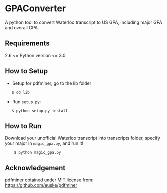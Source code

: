 GPAConverter
========
A python tool to convert Waterloo transcript to US GPA, including major GPA and overall GPA.

Requirements
--------------
2.6 <= Python version <= 3.0

How to Setup
--------------
 * Setup for pdfminer, go to the lib folder
 ```
    $ cd lib
 ```
 * Run `setup.py`:
 ```
    $ python setup.py install
 ```

How to Run
--------------
Download your unofficial Waterloo transcript into transcripts folder, specify your major in `magic_gpa.py`, and run it!
```
    $ python magic_gpa.py
```

Acknowledgement
--------
pdfminer obtained under MIT license from: https://github.com/euske/pdfminer